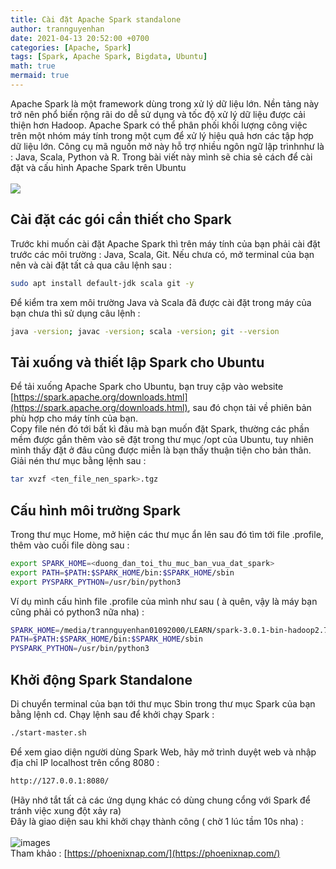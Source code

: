 ```yaml
---
title: Cài đặt Apache Spark standalone
author: trannguyenhan
date: 2021-04-13 20:52:00 +0700
categories: [Apache, Spark]
tags: [Spark, Apache Spark, Bigdata, Ubuntu]
math: true
mermaid: true
---
```


Apache Spark là một framework dùng trong xử lý dữ liệu lớn. Nền tảng này trở nên phổ biến rộng rãi do dễ sử dụng và tốc độ xử lý dữ liệu được cải thiện hơn Hadoop. Apache Spark có thể phân phối khối lượng công việc trên một nhóm máy tính trong một cụm để xử lý hiệu quả hơn các tập hợp dữ liệu lớn. Công cụ mã nguồn mở này hỗ trợ nhiều ngôn ngữ lập trìnhnhư là : Java, Scala, Python và R. Trong bài viết này mình sẽ chia sẻ cách để cài đặt và cấu hình Apache Spark trên Ubuntu <br /> <br />
![](https://images.viblo.asia/85f587d7-c39c-477a-af2d-37f5b2cd7923.png)
<br />
## Cài đặt các gói cần thiết cho Spark
Trước khi muốn cài đặt Apache Spark thì trên máy tính của bạn phải cài đặt trước các môi trường : Java, Scala, Git. Nếu chưa có, mở terminal của bạn nên và cài đặt tất cả qua câu lệnh sau : <br />
```bash
sudo apt install default-jdk scala git -y
```
Để kiểm tra xem môi trường Java và Scala đã được cài đặt trong máy của bạn chưa thì sử dụng câu lệnh : <br />
```bash
java -version; javac -version; scala -version; git --version
```
## Tải xuống và thiết lập Spark cho Ubuntu
Để tải xuống Apache Spark cho Ubuntu, bạn truy cập vào website [https://spark.apache.org/downloads.html](https://spark.apache.org/downloads.html), sau đó chọn tải về phiên bản phù hợp cho máy tính của bạn. <br />
Copy file nén đó tới bất kì đâu mà bạn muốn đặt Spark, thường các phần mềm được gắn thêm vào sẽ đặt trong thư mục /opt của Ubuntu, tuy nhiên mình thấy đặt ở đâu cũng được miễn là bạn thấy thuận tiện cho bản thân. Giải nén thư mục bằng lệnh sau : 
```bash
tar xvzf <ten_file_nen_spark>.tgz
```
## Cấu hình môi trường Spark
Trong thư mục Home, mở hiện các thư mục ẩn lên sau đó tìm tới file .profile, thêm vào cuối file dòng sau : 
```bash
export SPARK_HOME=<duong_dan_toi_thu_muc_ban_vua_dat_spark>
export PATH=$PATH:$SPARK_HOME/bin:$SPARK_HOME/sbin
export PYSPARK_PYTHON=/usr/bin/python3
```
Ví dụ mình cấu hình file .profile của mình như sau ( à quên, vậy là máy bạn cũng phải có python3 nữa nha) : 
```bash
SPARK_HOME=/media/trannguyenhan01092000/LEARN/spark-3.0.1-bin-hadoop2.7
PATH=$PATH:$SPARK_HOME/bin:$SPARK_HOME/sbin
PYSPARK_PYTHON=/usr/bin/python3
```
## Khởi động Spark Standalone
Di chuyển terminal của bạn tới thư mục Sbin trong thư mục Spark của bạn bằng lệnh cd. Chạy lệnh sau để khởi chạy Spark  : 
```bash
./start-master.sh
```
Để xem giao diện người dùng Spark Web, hãy mở trình duyệt web và nhập địa chỉ IP localhost trên cổng 8080 : 
```bash
http://127.0.0.1:8080/
```
(Hãy nhớ tắt tất cả các ứng dụng khác có dùng chung cổng với Spark để tránh việc xung đột xảy ra) <br />
Đây là giao diện sau khi khởi chạy thành công ( chờ 1 lúc tầm 10s nha) : <br /><br />
![images](https://images.viblo.asia/f41b8ef3-8a2c-48a4-908a-4454233fad3c.png)
<br />
Tham khảo : [https://phoenixnap.com/](https://phoenixnap.com/)

